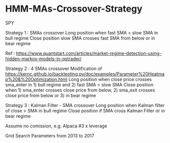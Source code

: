 # HMM-MAs-Crossover-Strategy

SPY

Strategy 1 : SMAs crossover
Long position when fast SMA > slow SMA in bull regime
Close position slow SMA crosses fast SMA from below or in bear regime

Ref : https://www.quantstart.com/articles/market-regime-detection-using-hidden-markov-models-in-qstrader/

Strategy 2 : 4 SMAs crossover
Modification of https://kernc.github.io/backtesting.py/doc/examples/Parameter%20Heatmap%20&%20Optimization.html
Long position when close price crosses sma_enter in 1) bull regime and 2) fast SMA > slow SMA
Close position when 1) sma_enter crosses close price from below, 2) sma_exit crosses close price from below or 3) in bear regime

Strategy 3 : Kalman Filter - SMA crossover
Long position when Kalman filter of close > SMA in bull regime
Close position if SMA cross Kalman Filter or in bear regime

Assume no comission, e.g. Alpaca
#3 x leverage

Grid Search Parameters from 2013 to 2017

